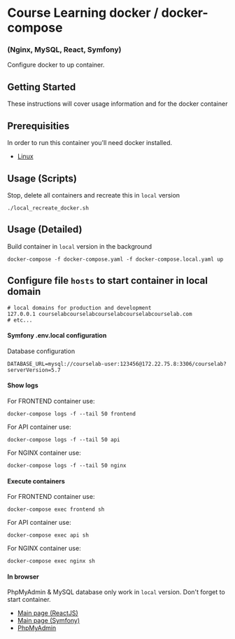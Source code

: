 # Course Learning docker / docker-compose

### (Nginx, MySQL, React, Symfony)

Configure docker to up container.


## Getting Started

These instructions will cover usage information and for the docker container

## Prerequisities

In order to run this container you'll need docker installed.

* [Linux](https://docs.docker.com/linux/started/)



## Usage (Scripts)

Stop, delete all containers and recreate this in `local` version

```shell
./local_recreate_docker.sh
```


## Usage (Detailed)

Build container in `local` version in the background

```shell
docker-compose -f docker-compose.yaml -f docker-compose.local.yaml up
```



## Configure file `hosts` to start container in local domain

```text
# local domains for production and development
127.0.0.1 courselabcourselabcourselabcourselabcourselab.com
# etc...
```

#### Symfony .env.local configuration

Database configuration

```text
DATABASE_URL=mysql://courselab-user:123456@172.22.75.8:3306/courselab?serverVersion=5.7
```

#### Show logs

For FRONTEND container use:
```text
docker-compose logs -f --tail 50 frontend
```

For API container use:
```text
docker-compose logs -f --tail 50 api
```

For NGINX container use:
```text
docker-compose logs -f --tail 50 nginx
```

#### Execute containers

For FRONTEND container use:
```text
docker-compose exec frontend sh
```

For API container use:
```text
docker-compose exec api sh
```

For NGINX container use:
```text
docker-compose exec nginx sh
```


#### In browser

PhpMyAdmin & MySQL database only work in `local` version. Don't forget to start container.

* [Main page (ReactJS)](https://courselab.com)
* [Main page (Symfony)](https://courselab.com/api)
* [PhpMyAdmin](https://courselab.com:8443)

